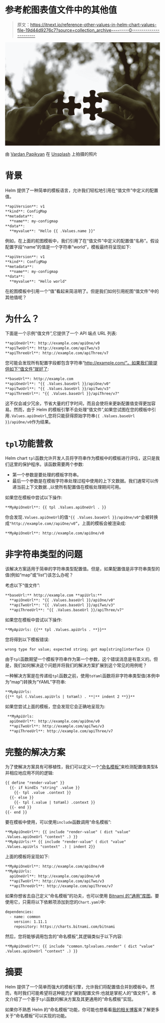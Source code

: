 # 参考舵图表值文件中的其他值

> 原文：<https://itnext.io/reference-other-values-in-helm-chart-values-file-19d44d9276c7?source=collection_archive---------0----------------------->

![](img/351e51b48167e4ed50c19b6d038f591c.png)

由 [Vardan Papikyan](https://unsplash.com/@varpap?utm_source=medium&utm_medium=referral) 在 [Unsplash](https://unsplash.com?utm_source=medium&utm_medium=referral) 上拍摄的照片

# 背景

Helm 提供了一种简单的模板语言，允许我们轻松地引用在“值文件”中定义的配置值。

```
**apiVersion**: v1
**kind**: ConfigMap
**metadata**:
  **name**: my-configmap
**data**:
  **myvalue**: "Hello {{ .Values.name }}"
```

例如，在上面的舵图模板中，我们引用了在“值文件”中定义的配置值“名称”。假设配置字段“name”的值是一个字符串“world”，模板最终将呈现如下:

```
**apiVersion**: v1
**kind**: ConfigMap
**metadata**:
  **name**: my-configmap
**data**:
  **myvalue**: "Hello world"
```

在舵图模板中引用一个“值”看起来简洁明了。但是我们如何引用舵图“值文件”中的其他值呢？

# 为什么？

下面是一个示例“值文件”,它提供了一个 API 端点 URL 列表:

```
**apiOneUrl**: http://example.com/apiOne/v0
**apiTwoUrl**: http://example.com/apiTwo/v3
**apiThreeUrl**: http://example.com/apiThree/v7
```

您可能会发现所有配置字段都包含字符串“http://example.com/”。如果我们能提供如下“值文件”就好了:

```
**baseUrl**: http://example.com
**apiOneUrl**: "{{ .Values.baseUrl }}/apiOne/v0"
**apiTwoUrl**: "{{ .Values.baseUrl }}/apiTwo/v3"
**apiThreeUrl**: "{{ .Values.baseUrl }}/apiThree/v7"
```

这不仅会减少冗余，节省大量的打字时间，而且会使将来更新配置值变得更加容易。然而，由于 Helm 的模板引擎不会处理“值文件”,如果您试图在您的模板中引用`.Values.apiOneUrl`,您将只能获得原始字符串`{{ .Values.baseUrl }}/apiOne/v0`作为结果。

# `tpl`功能营救

Helm chart `tpl`函数允许开发人员将字符串作为模板中的模板进行评估，这只是我们这里的保护程序。该函数需要两个参数:

*   第一个参数是要处理的模板字符串。
*   最后一个参数是在模板字符串处理过程中使用的上下文数据。我们通常可以传递当前上下文数据`.`,以使所有配置值在模板处理期间可用。

如果您在模板中尝试以下操作:

```
**MyApiOneUrl**: {{ tpl .Values.apiOneUrl . }}
```

你会发现`.Values.apiOneUrl`的值`"{{ .Values.baseUrl }}/apiOne/v0"`会被转换成`"http://example.com//apiOne/v0”`，上面的模板会被渲染成:

```
**MyApiOneUrl**: http://example.com/apiOne/v0
```

# 非字符串类型的问题

该解决方案适用于简单的字符串类型配置值。但是，如果配置值是非字符串类型的值(例如“map”或“list”)该怎么办呢？

考虑以下“值文件”:

```
**baseUrl:** http://example.com **apiUrls:**
  **apiOneUrl**: "{{ .Values.baseUrl }}/apiOne/v0"
  **apiTwoUrl**: "{{ .Values.baseUrl }}/apiTwo/v3"
  **apiThreeUrl**: "{{ .Values.baseUrl }}/apiThree/v7"
```

如果您在模板中尝试以下操作:

```
**MyApiUrls: {{** tpl .Values.apiUrls . **}}**
```

您将得到以下模板错误:

```
wrong type for value; expected string; got map[string]interface {}
```

由于`tpl`函数期望一个模板字符串作为第一个参数，这个错误消息是有意义的。但是，我们如何解决这个问题并将我们的解决方案扩展到这个常见的用例呢？

一种解决方案是在传递给`tpl`函数之前，使用`toYaml`函数将非字符串类型值(本例中为“map”)转换为“YAML”字符串:

```
**MyApiUrls:
{{** tpl (.Values.apiUrls | toYaml) . **|** indent 2 **}}**
```

如果您尝试上面的模板，您会发现它会正确地呈现为:

```
 **MyApiUrls:
  apiOneUrl**: http://example.com/apiOne/v0
  **apiTwoUrl**: http://example.com/apiTwo/v3
  **apiThreeUrl**: http://example.com/apiThree/v7
```

# 完整的解决方案

为了使解决方案具有可移植性，我们可以定义一个[“命名模板”](https://helm.sh/docs/chart_template_guide/named_templates/)来检测配置值类型&并相应地应用不同的逻辑:

```
{{ define "render-value" }}
  {{- if kindIs "string" .value }}
    {{- tpl .value .context }}
  {{- else }}
    {{- tpl (.value | toYaml) .context }}     
  {{- end }}
{{- end }}
```

要在模板中使用，可以使用`include`函数调用“命名模板”:

```
**MyApiOneUrl**: {{ include "render-value" ( dict "value" .Values.apiOneUrl "context" .) }}
**MyApiUrls:** {{ include "render-value" ( dict "value" .Values.apiUrls "context" .) | indent 2}}
```

上面的模板将呈现如下:

```
**MyApiOneUrl**: http://example.com/apiOne/v0
**MyApiUrls:
  apiOneUrl**: http://example.com/apiOne/v0
  **apiTwoUrl**: http://example.com/apiTwo/v3
  **apiThreeUrl**: http://example.com/apiThree/v7
```

如果你想省去自己定义“命名模板”的功夫，也可以使用 [Bitnami 的“通用”库图](https://github.com/bitnami/charts/tree/master/bitnami/common)。要使用它，只需将以下依赖项添加到您的`Chart.yaml`中:

```
dependencies:
  - name: common
    version: 1.11.1
    repository: https://charts.bitnami.com/bitnami
```

然后，您将能够调用包含的“命名模板”,其逻辑类似于以下内容:

```
**MyApiOneUrl**: {{ include "common.tplvalues.render" ( dict "value" .Values.apiOneUrl "context" .) }}
```

# 摘要

Helm 提供了一个简单而强大的模板引擎，允许我们将配置值合并到模板中。然而，有时我们可能希望将这种能力扩展到配置文件:也就是掌舵人的“值文件”。本文介绍了一个基于`tpl`函数的解决方案及其更通用的“命名模板”实现。

如果你不熟悉 Helm 的“命名模板”功能，你可能也想看看[我的相关博客](/use-named-templates-like-functions-in-helm-charts-641fbcec38da)来了解更多关于“命名模板”可以实现的功能。